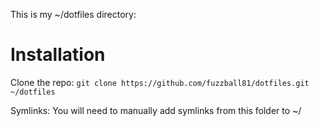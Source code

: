 This is my ~/dotfiles directory:

Installation
============

Clone the repo:
`git clone https://github.com/fuzzball81/dotfiles.git ~/dotfiles`

Symlinks:
You will need to manually add symlinks from this folder to ~/
